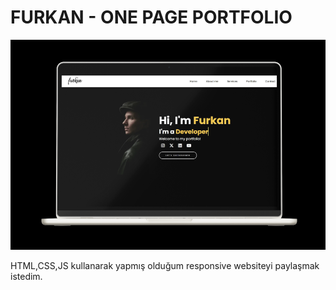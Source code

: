 <h1>FURKAN - ONE PAGE PORTFOLIO</h1>

![Proje Ekran Görüntüsü](images/Macbook-Mockup-Front-View-UV.png)

HTML,CSS,JS kullanarak yapmış olduğum responsive websiteyi paylaşmak istedim.
